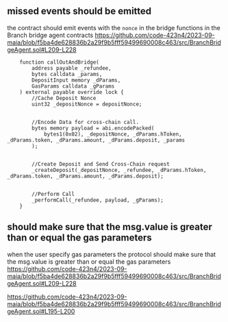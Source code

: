 ## missed events should be emitted 
the contract should emit events with the `nonce` in the bridge functions in the Branch bridge agent contracts 
https://github.com/code-423n4/2023-09-maia/blob/f5ba4de628836b2a29f9b5fff59499690008c463/src/BranchBridgeAgent.sol#L209-L228
```
    function callOutAndBridge(
        address payable _refundee,
        bytes calldata _params,
        DepositInput memory _dParams,
        GasParams calldata _gParams
    ) external payable override lock {
        //Cache Deposit Nonce
        uint32 _depositNonce = depositNonce;


        //Encode Data for cross-chain call.
        bytes memory payload = abi.encodePacked(
            bytes1(0x02), _depositNonce, _dParams.hToken, _dParams.token, _dParams.amount, _dParams.deposit, _params
        );


        //Create Deposit and Send Cross-Chain request
        _createDeposit(_depositNonce, _refundee, _dParams.hToken, _dParams.token, _dParams.amount, _dParams.deposit);


        //Perform Call
        _performCall(_refundee, payload, _gParams);
    }
```
## should make sure that the msg.value is greater than or equal the gas parameters 
when the user specify gas parameters the protocol should make sure that the msg.value is greater than or equal the gas parameters 
https://github.com/code-423n4/2023-09-maia/blob/f5ba4de628836b2a29f9b5fff59499690008c463/src/BranchBridgeAgent.sol#L209-L228

https://github.com/code-423n4/2023-09-maia/blob/f5ba4de628836b2a29f9b5fff59499690008c463/src/BranchBridgeAgent.sol#L195-L200
